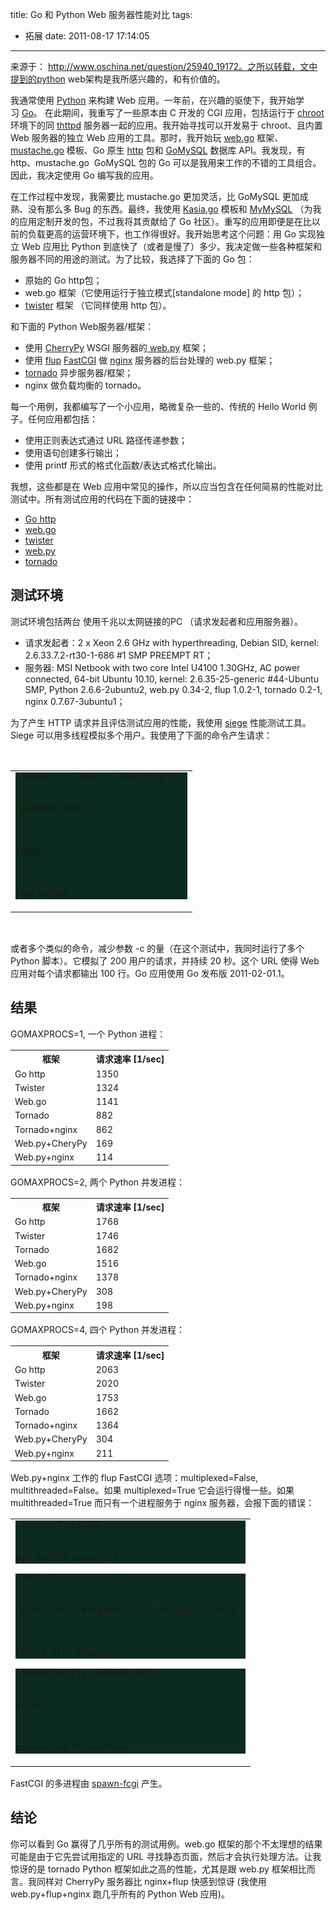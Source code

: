 title: Go 和 Python Web 服务器性能对比
tags:
  - 拓展
date: 2011-08-17 17:14:05
---

来源于： http://www.oschina.net/question/25940_19172。之所以转载，文中提到的python web架构是我所感兴趣的，和有价值的。

我通常使用 [Python](http://www.python.org/) 来构建 Web 应用。一年前，在兴趣的驱使下，我开始学习 [Go](http://golang.org/)。 在此期间，我重写了一些原本由 C 开发的 CGI 应用，包括运行于 [chroot](http://en.wikipedia.org/wiki/Chroot) 环境下的同 [thttpd](http://www.acme.com/software/thttpd/) 服务器一起的应用。我开始寻找可以开发易于 chroot、且内置 Web 服务器的独立 Web 应用的工具。那时，我开始玩 [web.go](http://www.getwebgo.com/) 框架、[mustache.go](https://github.com/hoisie/mustache.go) 模板、Go 原生 [http](http://golang.org/pkg/http/) 包和 [GoMySQL](https://github.com/Philio/GoMySQL) 数据库 API。我发现，有 http、mustache.go  GoMySQL 包的 Go 可以是我用来工作的不错的工具组合。因此，我决定使用 Go 编写我的应用。

<span id="more-341"></span>

在工作过程中发现，我需要比 mustache.go 更加灵活，比 GoMySQL 更加成熟、没有那么多 Bug 的东西。最终，我使用 [Kasia.go](https://github.com/ziutek/kasia.go) 模板和 [MyMySQL](https://github.com/ziutek/mymysql) （为我的应用定制开发的包，不过我将其贡献给了 Go 社区）。重写的应用即便是在比以前的负载更高的运营环境下，也工作得很好。我开始思考这个问题：用 Go 实现独立 Web 应用比 Python 到底快了（或者是慢了）多少。我决定做一些各种框架和服务器不同的用途的测试。为了比较，我选择了下面的 Go 包：

*   原始的 Go http包；
*   web.go 框架（它使用运行于独立模式[standalone mode] 的 http 包）；
*   [twister](http://garyburd.github.com/twister/) 框架 （它同样使用 http 包）。

和下面的 Python Web服务器/框架：

*   使用 [CherryPy](http://www.cherrypy.org/) WSGI 服务器的[ web.py](http://webpy.org/) 框架；
*   使用 [flup](http://trac.saddi.com/flup) [FastCGI](http://en.wikipedia.org/wiki/FastCGI) 做 [nginx](http://wiki.nginx.org/Main) 服务器的后台处理的 web.py 框架；
*   [tornado](http://www.tornadoweb.org/) 异步服务器/框架；
*   nginx 做负载均衡的 tornado。

每一个用例，我都编写了一个小应用，略微复杂一些的、传统的 Hello World 例子。任何应用都包括：

*   使用正则表达式通过 URL 路径传递参数；
*   使用语句创建多行输出；
*   使用 printf 形式的格式化函数/表达式格式化输出。

我想，这些都是在 Web 应用中常见的操作，所以应当包含在任何简易的性能对比测试中。所有测试应用的代码在下面的链接中：

*   [Go http](https://github.com/ziutek/web_bench/blob/master/http.go)
*   [web.go](https://github.com/ziutek/web_bench/blob/master/webgo.go)
*   [twister](https://github.com/ziutek/web_bench/blob/master/twister.go)
*   [web.py](https://github.com/ziutek/web_bench/blob/master/webpy.py)
*   [tornado](https://github.com/ziutek/web_bench/blob/master/trnado.py)

## 测试环境

测试环境包括两台 使用千兆以太网链接的PC （请求发起者和应用服务器）。

*   请求发起者：2 x Xeon 2.6 GHz with hyperthreading, Debian SID, kernel: 2.6.33.7.2-rt30-1-686 #1 SMP PREEMPT RT；
*   服务器: MSI Netbook with two core Intel U4100 1.30GHz, AC power connected, 64-bit Ubuntu 10.10, kernel: 2.6.35-25-generic #44-Ubuntu SMP, Python 2.6.6-2ubuntu2, web.py 0.34-2, flup 1.0.2-1, tornado 0.2-1, nginx 0.7.67-3ubuntu1；

为了产生 HTTP 请求并且评估测试应用的性能，我使用 [siege](http://www.joedog.org/index/siege-home) 性能测试工具。Siege 可以用多线程模拟多个用户。我使用了下面的命令产生请求：

&nbsp;

<table border="0" cellspacing="0" cellpadding="0">
<tbody style="outline-width: 0px !important; outline-style: initial !important; outline-color: initial !important; font-size: 1em !important; border-top-left-radius: 0px 0px !important; border-top-right-radius: 0px 0px !important; border-bottom-right-radius: 0px 0px !important; border-bottom-left-radius: 0px 0px !important; background-image: none !important; background-attachment: initial !important; background-origin: initial !important; background-clip: initial !important; background-color: initial !important; bottom: auto !important; float: none !important; height: auto !important; left: auto !important; line-height: 1.1em !important; overflow-x: visible !important; overflow-y: visible !important; position: static !important; right: auto !important; text-align: left !important; top: auto !important; vertical-align: baseline !important; width: auto !important; box-sizing: content-box !important; font-family: Consolas, 'Bitstream Vera Sans Mono', 'Courier New', Courier, monospace !important; font-weight: normal !important; font-style: normal !important; direction: ltr !important; background-position: initial initial !important; background-repeat: initial initial !important; padding: 0px !important; margin: 0px !important; border: 0px !important initial !important initial !important;">
<tr style="outline-width: 0px !important; outline-style: initial !important; outline-color: initial !important; font-size: 1em !important; border-top-left-radius: 0px 0px !important; border-top-right-radius: 0px 0px !important; border-bottom-right-radius: 0px 0px !important; border-bottom-left-radius: 0px 0px !important; background-image: none !important; background-attachment: initial !important; background-origin: initial !important; background-clip: initial !important; background-color: initial !important; bottom: auto !important; float: none !important; height: auto !important; left: auto !important; line-height: 1.1em !important; overflow-x: visible !important; overflow-y: visible !important; position: static !important; right: auto !important; text-align: left !important; top: auto !important; vertical-align: baseline !important; width: auto !important; box-sizing: content-box !important; font-family: Consolas, 'Bitstream Vera Sans Mono', 'Courier New', Courier, monospace !important; font-weight: normal !important; font-style: normal !important; direction: ltr !important; background-position: initial initial !important; background-repeat: initial initial !important; padding: 0px !important; margin: 0px !important; border: 0px !important initial !important initial !important;">
<td>
<div class="container" style="outline-width: 0px !important; outline-style: initial !important; outline-color: initial !important; font-size: 1em !important; border-top-left-radius: 0px 0px !important; border-top-right-radius: 0px 0px !important; border-bottom-right-radius: 0px 0px !important; border-bottom-left-radius: 0px 0px !important; background-image: none !important; background-attachment: initial !important; background-origin: initial !important; background-clip: initial !important; background-color: initial !important; bottom: auto !important; float: none !important; height: auto !important; left: auto !important; line-height: 1.1em !important; overflow-x: visible !important; overflow-y: visible !important; position: relative !important; right: auto !important; text-align: left !important; top: auto !important; vertical-align: baseline !important; width: auto !important; box-sizing: content-box !important; font-family: Consolas, 'Bitstream Vera Sans Mono', 'Courier New', Courier, monospace !important; font-weight: normal !important; font-style: normal !important; direction: ltr !important; background-position: initial initial !important; background-repeat: initial initial !important; padding: 0px !important; margin: 0px !important; border: 0px !important initial !important initial !important;">
<div class="line number1 index0 alt2" style="padding-top: 0px !important; padding-right: 1em !important; padding-bottom: 0px !important; padding-left: 0em !important; outline-width: 0px !important; outline-style: initial !important; outline-color: initial !important; font-size: 1em !important; border-top-left-radius: 0px 0px !important; border-top-right-radius: 0px 0px !important; border-bottom-right-radius: 0px 0px !important; border-bottom-left-radius: 0px 0px !important; background-image: none !important; background-attachment: initial !important; background-origin: initial !important; background-clip: initial !important; background-color: #0a2b1d !important; bottom: auto !important; float: none !important; height: auto !important; left: auto !important; line-height: 1.1em !important; overflow-x: visible !important; overflow-y: visible !important; position: static !important; right: auto !important; text-align: left !important; top: auto !important; vertical-align: baseline !important; width: auto !important; box-sizing: content-box !important; font-family: Consolas, 'Bitstream Vera Sans Mono', 'Courier New', Courier, monospace !important; font-weight: normal !important; font-style: normal !important; direction: ltr !important; white-space: pre !important; background-position: initial initial !important; background-repeat: initial initial !important; margin: 0px !important; border: 0px !important initial !important initial !important;">`siege -c 200 -t 20s http:`

`//SERVER_ADDR`

`:8080`

`/Hello/100`</div>
</div>
</td>
</tr>
</tbody>
</table>

&nbsp;

或者多个类似的命令，减少参数 -c 的量（在这个测试中，我同时运行了多个 Python 脚本）。它模拟了 200 用户的请求，并持续 20 秒。这个 URL 使得 Web 应用对每个请求都输出 100 行。Go 应用使用 Go 发布版 2011-02-01.1。

## 结果

GOMAXPROCS=1, 一个 Python 进程：

<table>
<tbody style="outline-width: 0px; outline-style: initial; outline-color: initial; font-size: 14px; padding: 0px; margin: 0px; border: 0px initial initial;">
<tr style="outline-width: 0px; outline-style: initial; outline-color: initial; font-size: 14px; padding: 0px; margin: 0px; border: 0px initial initial;">
<th>框架</th>
<th colspan="2">请求速率 [1/sec]</th>
</tr>
<tr style="outline-width: 0px; outline-style: initial; outline-color: initial; font-size: 14px; padding: 0px; margin: 0px; border: 0px initial initial;">
<td>Go http</td>
<td>1350</td>
</tr>
<tr style="outline-width: 0px; outline-style: initial; outline-color: initial; font-size: 14px; padding: 0px; margin: 0px; border: 0px initial initial;">
<td>Twister</td>
<td>1324</td>
</tr>
<tr style="outline-width: 0px; outline-style: initial; outline-color: initial; font-size: 14px; padding: 0px; margin: 0px; border: 0px initial initial;">
<td>Web.go</td>
<td>1141</td>
</tr>
<tr style="outline-width: 0px; outline-style: initial; outline-color: initial; font-size: 14px; padding: 0px; margin: 0px; border: 0px initial initial;">
<td>Tornado</td>
<td>882</td>
</tr>
<tr style="outline-width: 0px; outline-style: initial; outline-color: initial; font-size: 14px; padding: 0px; margin: 0px; border: 0px initial initial;">
<td>Tornado+nginx</td>
<td>862</td>
</tr>
<tr style="outline-width: 0px; outline-style: initial; outline-color: initial; font-size: 14px; padding: 0px; margin: 0px; border: 0px initial initial;">
<td>Web.py+CheryPy</td>
<td>169</td>
</tr>
<tr style="outline-width: 0px; outline-style: initial; outline-color: initial; font-size: 14px; padding: 0px; margin: 0px; border: 0px initial initial;">
<td>Web.py+nginx</td>
<td>114</td>
</tr>
</tbody>
</table>

GOMAXPROCS=2, 两个 Python 并发进程：

<table>
<tbody style="outline-width: 0px; outline-style: initial; outline-color: initial; font-size: 14px; padding: 0px; margin: 0px; border: 0px initial initial;">
<tr style="outline-width: 0px; outline-style: initial; outline-color: initial; font-size: 14px; padding: 0px; margin: 0px; border: 0px initial initial;">
<th>框架</th>
<th colspan="2">请求速率 [1/sec]</th>
</tr>
<tr style="outline-width: 0px; outline-style: initial; outline-color: initial; font-size: 14px; padding: 0px; margin: 0px; border: 0px initial initial;">
<td>Go http</td>
<td>1768</td>
</tr>
<tr style="outline-width: 0px; outline-style: initial; outline-color: initial; font-size: 14px; padding: 0px; margin: 0px; border: 0px initial initial;">
<td>Twister</td>
<td>1746</td>
</tr>
<tr style="outline-width: 0px; outline-style: initial; outline-color: initial; font-size: 14px; padding: 0px; margin: 0px; border: 0px initial initial;">
<td>Tornado</td>
<td>1682</td>
</tr>
<tr style="outline-width: 0px; outline-style: initial; outline-color: initial; font-size: 14px; padding: 0px; margin: 0px; border: 0px initial initial;">
<td>Web.go</td>
<td>1516</td>
</tr>
<tr style="outline-width: 0px; outline-style: initial; outline-color: initial; font-size: 14px; padding: 0px; margin: 0px; border: 0px initial initial;">
<td>Tornado+nginx</td>
<td>1378</td>
</tr>
<tr style="outline-width: 0px; outline-style: initial; outline-color: initial; font-size: 14px; padding: 0px; margin: 0px; border: 0px initial initial;">
<td>Web.py+CheryPy</td>
<td>308</td>
</tr>
<tr style="outline-width: 0px; outline-style: initial; outline-color: initial; font-size: 14px; padding: 0px; margin: 0px; border: 0px initial initial;">
<td>Web.py+nginx</td>
<td>198</td>
</tr>
</tbody>
</table>

GOMAXPROCS=4, 四个 Python 并发进程：

<table>
<tbody style="outline-width: 0px; outline-style: initial; outline-color: initial; font-size: 14px; padding: 0px; margin: 0px; border: 0px initial initial;">
<tr style="outline-width: 0px; outline-style: initial; outline-color: initial; font-size: 14px; padding: 0px; margin: 0px; border: 0px initial initial;">
<th>框架</th>
<th colspan="2">请求速率 [1/sec]</th>
</tr>
<tr style="outline-width: 0px; outline-style: initial; outline-color: initial; font-size: 14px; padding: 0px; margin: 0px; border: 0px initial initial;">
<td>Go http</td>
<td>2063</td>
</tr>
<tr style="outline-width: 0px; outline-style: initial; outline-color: initial; font-size: 14px; padding: 0px; margin: 0px; border: 0px initial initial;">
<td>Twister</td>
<td>2020</td>
</tr>
<tr style="outline-width: 0px; outline-style: initial; outline-color: initial; font-size: 14px; padding: 0px; margin: 0px; border: 0px initial initial;">
<td>Web.go</td>
<td>1753</td>
</tr>
<tr style="outline-width: 0px; outline-style: initial; outline-color: initial; font-size: 14px; padding: 0px; margin: 0px; border: 0px initial initial;">
<td>Tornado</td>
<td>1662</td>
</tr>
<tr style="outline-width: 0px; outline-style: initial; outline-color: initial; font-size: 14px; padding: 0px; margin: 0px; border: 0px initial initial;">
<td>Tornado+nginx</td>
<td>1364</td>
</tr>
<tr style="outline-width: 0px; outline-style: initial; outline-color: initial; font-size: 14px; padding: 0px; margin: 0px; border: 0px initial initial;">
<td>Web.py+CheryPy</td>
<td>304</td>
</tr>
<tr style="outline-width: 0px; outline-style: initial; outline-color: initial; font-size: 14px; padding: 0px; margin: 0px; border: 0px initial initial;">
<td>Web.py+nginx</td>
<td>211</td>
</tr>
</tbody>
</table>

Web.py+nginx 工作的 flup FastCGI 选项：multiplexed=False, multithreaded=False。如果 multiplexed=True 它会运行得慢一些。如果 multithreaded=True 而只有一个进程服务于 nginx 服务器，会报下面的错误：

<table border="0" cellspacing="0" cellpadding="0">
<tbody style="outline-width: 0px !important; outline-style: initial !important; outline-color: initial !important; font-size: 1em !important; border-top-left-radius: 0px 0px !important; border-top-right-radius: 0px 0px !important; border-bottom-right-radius: 0px 0px !important; border-bottom-left-radius: 0px 0px !important; background-image: none !important; background-attachment: initial !important; background-origin: initial !important; background-clip: initial !important; background-color: initial !important; bottom: auto !important; float: none !important; height: auto !important; left: auto !important; line-height: 1.1em !important; overflow-x: visible !important; overflow-y: visible !important; position: static !important; right: auto !important; text-align: left !important; top: auto !important; vertical-align: baseline !important; width: auto !important; box-sizing: content-box !important; font-family: Consolas, 'Bitstream Vera Sans Mono', 'Courier New', Courier, monospace !important; font-weight: normal !important; font-style: normal !important; direction: ltr !important; background-position: initial initial !important; background-repeat: initial initial !important; padding: 0px !important; margin: 0px !important; border: 0px !important initial !important initial !important;">
<tr style="outline-width: 0px !important; outline-style: initial !important; outline-color: initial !important; font-size: 1em !important; border-top-left-radius: 0px 0px !important; border-top-right-radius: 0px 0px !important; border-bottom-right-radius: 0px 0px !important; border-bottom-left-radius: 0px 0px !important; background-image: none !important; background-attachment: initial !important; background-origin: initial !important; background-clip: initial !important; background-color: initial !important; bottom: auto !important; float: none !important; height: auto !important; left: auto !important; line-height: 1.1em !important; overflow-x: visible !important; overflow-y: visible !important; position: static !important; right: auto !important; text-align: left !important; top: auto !important; vertical-align: baseline !important; width: auto !important; box-sizing: content-box !important; font-family: Consolas, 'Bitstream Vera Sans Mono', 'Courier New', Courier, monospace !important; font-weight: normal !important; font-style: normal !important; direction: ltr !important; background-position: initial initial !important; background-repeat: initial initial !important; padding: 0px !important; margin: 0px !important; border: 0px !important initial !important initial !important;">
<td>
<div class="container" style="outline-width: 0px !important; outline-style: initial !important; outline-color: initial !important; font-size: 1em !important; border-top-left-radius: 0px 0px !important; border-top-right-radius: 0px 0px !important; border-bottom-right-radius: 0px 0px !important; border-bottom-left-radius: 0px 0px !important; background-image: none !important; background-attachment: initial !important; background-origin: initial !important; background-clip: initial !important; background-color: initial !important; bottom: auto !important; float: none !important; height: auto !important; left: auto !important; line-height: 1.1em !important; overflow-x: visible !important; overflow-y: visible !important; position: relative !important; right: auto !important; text-align: left !important; top: auto !important; vertical-align: baseline !important; width: auto !important; box-sizing: content-box !important; font-family: Consolas, 'Bitstream Vera Sans Mono', 'Courier New', Courier, monospace !important; font-weight: normal !important; font-style: normal !important; direction: ltr !important; background-position: initial initial !important; background-repeat: initial initial !important; padding: 0px !important; margin: 0px !important; border: 0px !important initial !important initial !important;">
<div class="line number1 index0 alt2" style="padding-top: 0px !important; padding-right: 1em !important; padding-bottom: 0px !important; padding-left: 0em !important; outline-width: 0px !important; outline-style: initial !important; outline-color: initial !important; font-size: 1em !important; border-top-left-radius: 0px 0px !important; border-top-right-radius: 0px 0px !important; border-bottom-right-radius: 0px 0px !important; border-bottom-left-radius: 0px 0px !important; background-image: none !important; background-attachment: initial !important; background-origin: initial !important; background-clip: initial !important; background-color: #0a2b1d !important; bottom: auto !important; float: none !important; height: auto !important; left: auto !important; line-height: 1.1em !important; overflow-x: visible !important; overflow-y: visible !important; position: static !important; right: auto !important; text-align: left !important; top: auto !important; vertical-align: baseline !important; width: auto !important; box-sizing: content-box !important; font-family: Consolas, 'Bitstream Vera Sans Mono', 'Courier New', Courier, monospace !important; font-weight: normal !important; font-style: normal !important; direction: ltr !important; white-space: pre !important; background-position: initial initial !important; background-repeat: initial initial !important; margin: 0px !important; border: 0px !important initial !important initial !important;">`[error] 18166`

`#0: *66139 connect() to`</div>
<div class="line number2 index1 alt1" style="padding-top: 0px !important; padding-right: 1em !important; padding-bottom: 0px !important; padding-left: 0em !important; outline-width: 0px !important; outline-style: initial !important; outline-color: initial !important; font-size: 1em !important; border-top-left-radius: 0px 0px !important; border-top-right-radius: 0px 0px !important; border-bottom-right-radius: 0px 0px !important; border-bottom-left-radius: 0px 0px !important; background-image: none !important; background-attachment: initial !important; background-origin: initial !important; background-clip: initial !important; background-color: #0a2b1d !important; bottom: auto !important; float: none !important; height: auto !important; left: auto !important; line-height: 1.1em !important; overflow-x: visible !important; overflow-y: visible !important; position: static !important; right: auto !important; text-align: left !important; top: auto !important; vertical-align: baseline !important; width: auto !important; box-sizing: content-box !important; font-family: Consolas, 'Bitstream Vera Sans Mono', 'Courier New', Courier, monospace !important; font-weight: normal !important; font-style: normal !important; direction: ltr !important; white-space: pre !important; background-position: initial initial !important; background-repeat: initial initial !important; margin: 0px !important; border: 0px !important initial !important initial !important;">`unix:`

`/home/michal/Programowanie/web_bench/socket`

`failed (11: Resource`</div>
<div class="line number3 index2 alt2" style="padding-top: 0px !important; padding-right: 1em !important; padding-bottom: 0px !important; padding-left: 0em !important; outline-width: 0px !important; outline-style: initial !important; outline-color: initial !important; font-size: 1em !important; border-top-left-radius: 0px 0px !important; border-top-right-radius: 0px 0px !important; border-bottom-right-radius: 0px 0px !important; border-bottom-left-radius: 0px 0px !important; background-image: none !important; background-attachment: initial !important; background-origin: initial !important; background-clip: initial !important; background-color: #0a2b1d !important; bottom: auto !important; float: none !important; height: auto !important; left: auto !important; line-height: 1.1em !important; overflow-x: visible !important; overflow-y: visible !important; position: static !important; right: auto !important; text-align: left !important; top: auto !important; vertical-align: baseline !important; width: auto !important; box-sizing: content-box !important; font-family: Consolas, 'Bitstream Vera Sans Mono', 'Courier New', Courier, monospace !important; font-weight: normal !important; font-style: normal !important; direction: ltr !important; white-space: pre !important; background-position: initial initial !important; background-repeat: initial initial !important; margin: 0px !important; border: 0px !important initial !important initial !important;">`temporarily unavailable) `

`while`

`connecting to upstream`</div>
</div>
</td>
</tr>
</tbody>
</table>

FastCGI 的多进程由 [spawn-fcgi](http://redmine.lighttpd.net/projects/spawn-fcgi/wiki) 产生。

## 结论

你可以看到 Go 赢得了几乎所有的测试用例。web.go 框架的那个不太理想的结果可能是由于它先尝试用指定的 URL 寻找静态页面，然后才会执行处理方法。让我惊讶的是 tornado Python 框架如此之高的性能，尤其是跟 web.py 框架相比而言。我同样对 CherryPy 服务器比 nginx+flup 快感到惊讶 (我使用 web.py+flup+nginx 跑几乎所有的 Python Web 应用)。